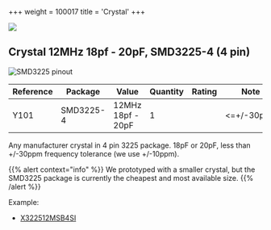 +++
weight = 100017
title = 'Crystal'
+++

![](/images/docs/hw/bp5rev10/components/crystal2.jpg)

## Crystal 12MHz 18pf - 20pF, SMD3225-4 (4 pin)

![SMD3225 pinout](/images/docs/hw/bp5rev10/components/smd3225-400.png)

|**Reference**|**Package**|**Value**|**Quantity**|**Rating**|**Note**|
|-|-|-|-|-|-|
|Y101|SMD3225-4|12MHz 18pf - 20pF  |1||<=+/-30ppm|

Any manufacturer crystal in 4 pin 3225 package. 18pF or 20pF, less than +/-30ppm frequency tolerance (we use +/-10ppm).

{{% alert context="info" %}}
We prototyped with a smaller crystal, but the SMD3225 package is currently the cheapest and most available size.
{{% /alert %}}

Example:

*   [X322512MSB4SI](https://item.szlcsc.com/9522.html)
